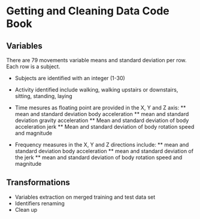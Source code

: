 #  Getting and Cleaning Data Code Book


## Variables 
There are 79 movements variable means and standard deviation per row.
Each row is a subject.
* Subjects are identified with an integer (1-30)
* Activity identified include walking, walking upstairs or downstairs, sitting, standing, laying

* Time mesures as floating point are provided in the X, Y and Z axis:
** mean and standard deviation body acceleration 
** mean and standard deviation gravity acceleration 
** Mean and standard deviation of body acceleration jerk 
** Mean and standard deviation of body rotation speed and magnitude  
* Frequency measures in the X, Y and Z directions include:
** mean and standard deviation body acceleration
** mean and standard deviation of the jerk
** mean and standard deviation of body rotation speed and magnitude
 
## Transformations

* Variables extraction on merged training and test data set
* Identifiers renaming
* Clean up    
 
 
  

